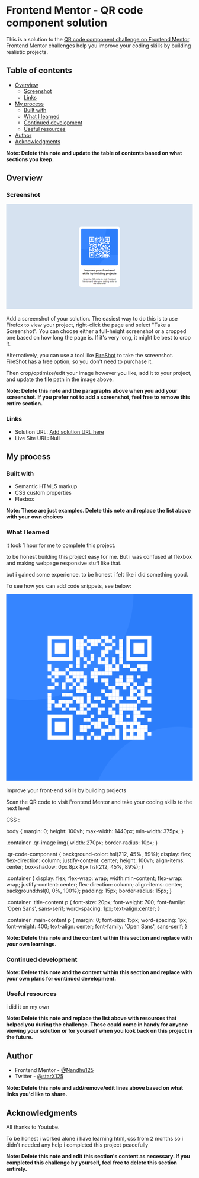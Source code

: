 # Frontend Mentor - QR code component solution

This is a solution to the [QR code component challenge on Frontend Mentor](https://www.frontendmentor.io/challenges/qr-code-component-iux_sIO_H). Frontend Mentor challenges help you improve your coding skills by building realistic projects. 

## Table of contents

- [Overview](#overview)
  - [Screenshot](#screenshot)
  - [Links](#links)
- [My process](#my-process)
  - [Built with](#built-with)
  - [What I learned](#what-i-learned)
  - [Continued development](#continued-development)
  - [Useful resources](#useful-resources)
- [Author](#author)
- [Acknowledgments](#acknowledgments)

**Note: Delete this note and update the table of contents based on what sections you keep.**

## Overview

### Screenshot

![](./images/screenshot.png)

Add a screenshot of your solution. The easiest way to do this is to use Firefox to view your project, right-click the page and select "Take a Screenshot". You can choose either a full-height screenshot or a cropped one based on how long the page is. If it's very long, it might be best to crop it.

Alternatively, you can use a tool like [FireShot](https://getfireshot.com/) to take the screenshot. FireShot has a free option, so you don't need to purchase it. 

Then crop/optimize/edit your image however you like, add it to your project, and update the file path in the image above.

**Note: Delete this note and the paragraphs above when you add your screenshot. If you prefer not to add a screenshot, feel free to remove this entire section.**

### Links

- Solution URL: [Add solution URL here](https://github.com/Nandhu125/QR-Code-Component)
- Live Site URL: Null

## My process

### Built with

- Semantic HTML5 markup
- CSS custom properties
- Flexbox

**Note: These are just examples. Delete this note and replace the list above with your own choices**

### What I learned

it took 1 hour for me to complete this project.

to be honest building this project easy for me. But i was confused at flexbox and making webpage responsive stuff like that.

but i gained some experience.
to be honest i felt like i did something good.


To see how you can add code snippets, see below:

<!DOCTYPE html>
<html lang="en">
<head>
  <meta charset="UTF-8">
  <meta name="viewport" content="width=device-width, initial-scale=1.0"> <!-- displays site properly based on user's device -->

  <link rel="icon" type="image/png" sizes="32x32" href="./images/favicon-32x32.png">
  
  <title>Frontend Mentor | QR code component</title>

  <!-- Feel free to remove these styles or customise in your own stylesheet 👍 -->
  <style>
    .attribution { font-size: 11px; text-align: center; }
    .attribution a { color: hsl(228, 45%, 44%); }
  </style>
  <link rel="preconnect" href="https://fonts.googleapis.com">
  <link rel="stylesheet" href="style.css">
</head>
<body>
  <div class="qr-code-component">
  <div class="container">
    <div class="qr-image">
        <img src="images/image-qr-code.png" alt="image">
    </div>
    <div class="title-content">
        <p>Improve your front-end skills by building projects</p>
    </div>
    <div class="main-content">
        <p>Scan the QR code to visit Frontend Mentor and take your coding skills to the next level</p>
    </div>
</div>
</div>
</body>
</html>

CSS :

body {
    margin: 0;
    height: 100vh;
    max-width: 1440px;
    min-width: 375px;
}

.container .qr-image img{
    width: 270px;
    border-radius: 10px;
}

.qr-code-component {
    background-color: hsl(212, 45%, 89%);
    display: flex;
    flex-direction: column;
    justify-content: center;
    height: 100vh;
    align-items: center;
    box-shadow: 0px 8px 8px hsl(212, 45%, 89%);
}


.container {
    display: flex;
    flex-wrap: wrap;
    width:min-content;
    flex-wrap: wrap;
    justify-content: center;
    flex-direction: column;
    align-items: center;
    background:hsl(0, 0%, 100%);
    padding: 15px;
    border-radius: 15px;
}

.container .title-content p {
    font-size: 20px;
    font-weight: 700;
    font-family: 'Open Sans', sans-serif;
    word-spacing: 1px;
    text-align:center;
}


.container .main-content p {
    margin: 0;
    font-size: 15px;
    word-spacing: 1px;
    font-weight: 400;
    text-align: center;
    font-family: 'Open Sans', sans-serif;
}


**Note: Delete this note and the content within this section and replace with your own learnings.**

### Continued development



**Note: Delete this note and the content within this section and replace with your own plans for continued development.**

### Useful resources

i did it on my own 

**Note: Delete this note and replace the list above with resources that helped you during the challenge. These could come in handy for anyone viewing your solution or for yourself when you look back on this project in the future.**

## Author

- Frontend Mentor - [@Nandhu125](https://www.frontendmentor.io/profile/Nandhu125)
- Twitter - [@starX125](https://www.twitter.com/starX125)

**Note: Delete this note and add/remove/edit lines above based on what links you'd like to share.**

## Acknowledgments
All thanks to Youtube.

To be honest i worked alone 
i have learning html, css from 2 months so i didn't needed any help 
i completed this project peacefully

**Note: Delete this note and edit this section's content as necessary. If you completed this challenge by yourself, feel free to delete this section entirely.**

